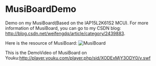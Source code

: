 # MusiBoardDemo
Demo on my MusiBoard(Based on the IAP15L2K61S2 MCU).
For more information of MusiBoard, you can go to my CSDN blog: http://blog.csdn.net/weifengdq/article/category/2439883.

Here is the resource of MusiBoard:
![MusiBoard](https://github.com/weifengdq/MusiBoardDemo/raw/master/MusiBoard.png)

This is the DemoVideo of MusiBoard on Youku:http://player.youku.com/player.php/sid/XODExMjY3ODY0/v.swf





